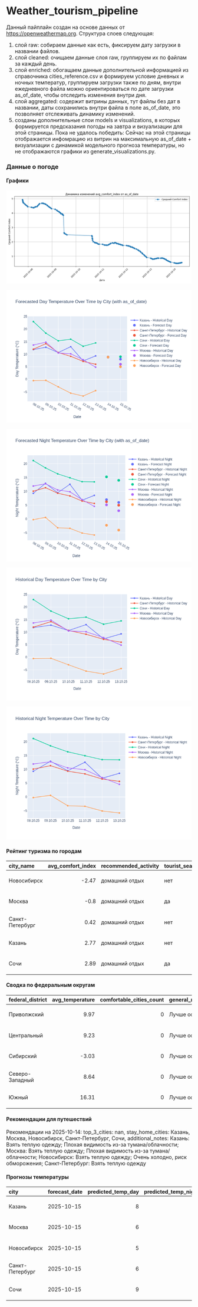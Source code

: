 # Weather_tourism_pipeline
Данный пайплайн создан на основе данных от https://openweathermap.org.
Структура слоев следующая:
  1) слой raw: 
  собираем данные как есть, фиксируем дату загрузки в названии файлов.
  2) слой cleaned:
  очищаем данные слоя raw, группируем их по файлам за каждый день.
  3) слой enriched:
  обогащаем данные дополнительной информацией из справочника cities_reference.csv и формируем условие дневных и ночных температур,
  группируем загрузки также по дням, внутри ежедневного файла можно ориентироваться по дате загрузки as_of_date, чтобы отследить изменения внутри дня.
  4) слой aggregated:
   содержит витрины данных, тут файлы без дат в названии, даты сохранились внутри файла в поле as_of_date, это позволняет отслеживать динамику изменений.
  6) созданы дополнительные слои models и visualizations, в которых формируется предсказания погоды на завтра и визуализации для этой страницы.
  Пока не удалось победить: Сейчас на этой страницы отображается инфомрацию из витрин на максимальную as_of_date + визуализации с динамикой модельного прогноза температуры, 
  но не отображаются графики из generate_visualizations.py.
<!-- WEATHER DATA START -->
### Данные о погоде

#### Графики
![Comfort Index Trend](data/visualizations/comfort_index_trend.png)

![Forecasted Day Temperature](data/visualizations/forecasted_day_temperature.png)

![Forecasted Night Temperature](data/visualizations/forecasted_night_temperature.png)

![Historical Day Temperature](data/visualizations/historical_day_temperature.png)

![Historical Night Temperature](data/visualizations/historical_night_temperature.png)

#### Рейтинг туризма по городам
| city_name       |   avg_comfort_index | recommended_activity   | tourist_season_match   | tourism_season   | tour_recommendation       | as_of_date          |
|:----------------|--------------------:|:-----------------------|:-----------------------|:-----------------|:--------------------------|:--------------------|
| Новосибирск     |               -2.47 | домашний отдых         | нет                    | Июнь-Август      | домашний отдых вне сезона | 2025-10-14 10:42:00 |
| Москва          |               -0.8  | домашний отдых         | да                     | Круглогодично    | домашний отдых в сезон    | 2025-10-14 10:42:00 |
| Санкт-Петербург |                0.42 | домашний отдых         | нет                    | Май-Сентябрь     | домашний отдых вне сезона | 2025-10-14 10:42:00 |
| Казань          |                2.77 | домашний отдых         | нет                    | Май-Сентябрь     | домашний отдых вне сезона | 2025-10-14 10:42:00 |
| Сочи            |                2.89 | домашний отдых         | да                     | Май-Октябрь      | домашний отдых в сезон    | 2025-10-14 10:42:00 |

#### Сводка по федеральным округам
| federal_district   |   avg_temperature |   comfortable_cities_count | general_recommendation   | as_of_date          |
|:-------------------|------------------:|---------------------------:|:-------------------------|:--------------------|
| Приволжский        |              9.97 |                          0 | Лучше остаться дома      | 2025-10-14 10:42:00 |
| Центральный        |              9.23 |                          0 | Лучше остаться дома      | 2025-10-14 10:42:00 |
| Сибирский          |             -3.03 |                          0 | Лучше остаться дома      | 2025-10-14 10:42:00 |
| Северо-Западный    |              8.64 |                          0 | Лучше остаться дома      | 2025-10-14 10:42:00 |
| Южный              |             16.31 |                          0 | Лучше остаться дома      | 2025-10-14 10:42:00 |

#### Рекомендации для путешествий
Рекомендации на 2025-10-14: top_3_cities: nan, stay_home_cities: Казань, Москва, Новосибирск, Санкт-Петербург, Сочи, additional_notes: Казань: Взять теплую одежду; Плохая видимость из-за тумана/облачности; Москва: Взять теплую одежду; Плохая видимость из-за тумана/облачности; Новосибирск: Взять теплую одежду; Очень холодно, риск обморожения; Санкт-Петербург: Взять теплую одежду

#### Прогнозы температуры
| city            | forecast_date   |   predicted_temp_day |   predicted_temp_night | model_type       | as_of_date          |
|:----------------|:----------------|---------------------:|-----------------------:|:-----------------|:--------------------|
| Казань          | 2025-10-15      |                    8 |                      6 | LinearRegression | 2025-10-14 10:42:37 |
| Москва          | 2025-10-15      |                    6 |                      3 | LinearRegression | 2025-10-14 10:42:37 |
| Новосибирск     | 2025-10-15      |                    5 |                     -4 | LinearRegression | 2025-10-14 10:42:37 |
| Санкт-Петербург | 2025-10-15      |                    6 |                      5 | LinearRegression | 2025-10-14 10:42:37 |
| Сочи            | 2025-10-15      |                    9 |                     14 | LinearRegression | 2025-10-14 10:42:37 |


<!-- WEATHER DATA END -->
